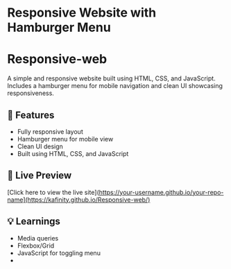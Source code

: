 # Responsive Website with Hamburger Menu

# Responsive-web
A simple and responsive website built using HTML, CSS, and JavaScript. Includes a hamburger menu for mobile navigation and clean UI showcasing responsiveness.

## 📱 Features
- Fully responsive layout
- Hamburger menu for mobile view
- Clean UI design
- Built using HTML, CSS, and JavaScript

## 🚀 Live Preview

[Click here to view the live site](https://your-username.github.io/your-repo-name](https://kafinity.github.io/Responsive-web/)

## 💡 Learnings
- Media queries
- Flexbox/Grid
- JavaScript for toggling menu
- 
